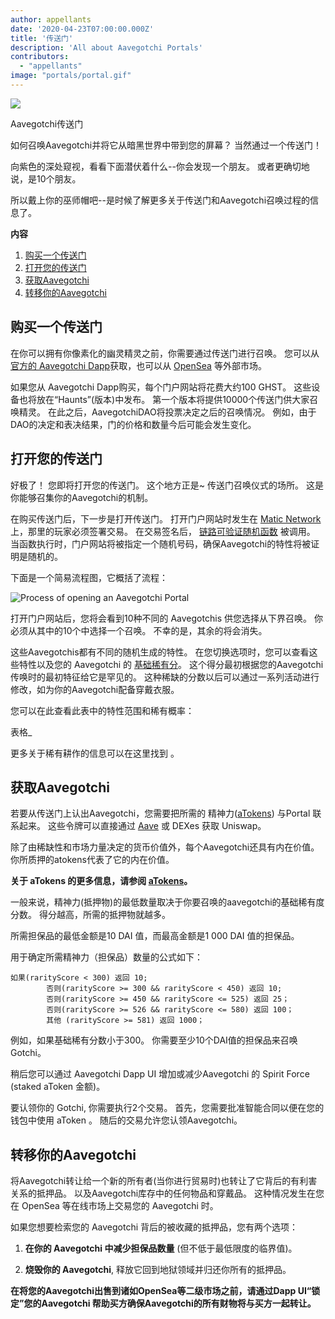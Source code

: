 ```yaml
---
author: appellants
date: '2020-04-23T07:00:00.000Z'
title: '传送门'
description: 'All about Aavegotchi Portals'
contributors:
  - "appellants"
image: "portals/portal.gif"
---
```


<div class="headerImageContainer">
<img class="headerImage" src="/portals/portal.gif">
<p class="headerImageText">Aavegotchi传送门</p>
</div>

如何召唤Aavegotchi并将它从暗黑世界中带到您的屏幕？ 当然通过一个传送门！

向紫色的深处窥视，看看下面潜伏着什么--你会发现一个朋友。 或者更确切地说，是10个朋友。

所以戴上你的巫师帽吧--是时候了解更多关于传送门和Aavegotchi召唤过程的信息了。 

<div class="contentsBox">

**内容**

<ol>
<li><a href=#buying-a-portal>购买一个传送门</a></li>
<li><a href=#opening-your-portal>打开您的传送门</a></li>
<li><a href=#claiming-an-aavegotchi>获取Aavegotchi</a></li>
<li><a href=#transferring-your-aavegotchi>转移你的Aavegotchi</a></li>
</ol>

</div>

## 购买一个传送门

在你可以拥有你像素化的幽灵精灵之前，你需要通过传送门进行召唤。 您可以从 [官方的 Aavegotchi Dapp](https://aavegotchi.com/buy-portal)获取，也可以从 [OpenSea](https://opensea.io/) 等外部市场。

如果您从 Aavegotchi Dapp购买，每个门户网站将花费大约100 GHST。 这些设备也将放在“Haunts”(版本)中发布。 第一个版本将提供10000个传送门供大家召唤精灵。 在此之后，AavegotchiDAO将投票决定之后的召唤情况。 例如，由于DAO的决定和表决结果，门的价格和数量今后可能会发生变化。


## 打开您的传送门

好极了！ 您即将打开您的传送门。 这个地方正是~ 传送门召唤仪式的场所。 这是你能够召集你的Aavegotchi的机制。

在购买传送门后，下一步是打开传送门。 打开门户网站时发生在 [Matic Network](/glossary#matic-network) 上，那里的玩家必须签署交易。 在交易签名后， [链路可验证随机函数](https://blog.chain.link/verifiable-random-functions-vrf-random-number-generation-rng-feature/) 被调用。 当函数执行时，门户网站将被指定一个随机号码，确保Aavegotchi的特性将被证明是随机的。

下面是一个简易流程图，它概括了流程：

<img class = "bodyImage" src = "/portals/opening-an-aavegotchi-portal.png" alt = "Process of opening an Aavegotchi Portal" />

打开门户网站后，您将会看到10种不同的 Aavegotchis 供您选择从下界召唤。 你必须从其中的10个中选择一个召唤。 不幸的是，其余的将会消失。

这些Aavegotchis都有不同的随机生成的特性。 在您切换选项时，您可以查看这些特性以及您的 Aavegotchi 的 [基础稀有分](/rarity-farming#base-rarity-score)。 这个得分最初根据您的Aavegotchi传唤时的最初特征给它是罕见的。 这种稀缺的分数以后可以通过一系列活动进行修改，如为你的Aavegotchi配备穿戴衣服。

您可以在此查看此表中的特性范围和稀有概率：

表格_


更多关于稀有耕作的信息可以在这里找到 [](/rarity-farming)。


## 获取Aavegotchi

若要从传送门上认出Aavegotchi，您需要把所需的 精神力([aTokens](/atokens)) 与Portal 联系起来。 这些令牌可以直接通过 [Aave](https://aave.com/) 或 DEXes 获取 Uniswap。

除了由稀缺性和市场力量决定的货币价值外，每个Aavegotchi还具有内在价值。 你所质押的atokens代表了它的内在价值。

**关于 aTokens 的更多信息，请参阅 [aTokens](/atokens)。**

一般来说，精神力(抵押物)的最低数量取决于你要召唤的aavegotchi的基础稀有度分数。 得分越高，所需的抵押物就越多。

所需担保品的最低金额是10 DAI 值，而最高金额是1 000 DAI 值的担保品。

用于确定所需精神力（担保品）数量的公式如下：

```
如果(rarityScore < 300) 返回 10;
        否则(rarityScore >= 300 && rarityScore < 450) 返回 10;
        否则(rarityScore >= 450 && rarityScore <= 525) 返回 25；
        否则(rarityScore >= 526 && rarityScore <= 580) 返回 100；
        其他 (rarityScore >= 581) 返回 1000；
```

例如，如果基础稀有分数小于300。 你需要至少10个DAI值的担保品来召唤Gotchi。

稍后您可以通过 Aavegotchi Dapp UI 增加或减少Aavegotchi 的 Spirit Force (staked aToken 金额)。

要认领你的 Gotchi, 你需要执行2个交易。 首先，您需要批准智能合同以便在您的钱包中使用 aToken 。 随后的交易允许您认领Aavegotchi。


## 转移你的Aavegotchi

将Aavegotchi转让给一个新的所有者(当你进行贸易时)也转让了它背后的有利害关系的抵押品。 以及Aavegotchi库存中的任何物品和穿戴品。 这种情况发生在您在 OpenSea 等在线市场上交易您的 Aavegotchi 时。

如果您想要检索您的 Aavegotchi 背后的被收藏的抵押品，您有两个选项：

1. **在你的 Aavegotchi 中减少担保品数量** (但不低于最低限度的临界值)。

2. **烧毁你的 Aavegotchi**, 释放它回到地狱领域并归还你所有的抵押品。

**在将您的Aavegotchi出售到诸如OpenSea等二级市场之前，请通过Dapp UI“锁定”您的Aavegotchi 帮助买方确保Aavegotchi的所有财物将与买方一起转让。**




